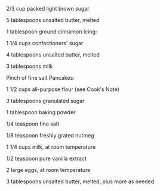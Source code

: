 2/3 cup packed light brown sugar

5 tablespoons unsalted butter, melted

1 tablespoon ground cinnamon
Icing:

1 1/4 cups confectioners' sugar

4 tablespoons unsalted butter, melted

3 tablespoons milk

Pinch of fine salt 
Pancakes:

1 1/2 cups all-purpose flour (see Cook's Note)

3 tablespoons granulated sugar

1 tablespoon baking powder

1/4 teaspoon fine salt

1/8 teaspoon freshly grated nutmeg

1 1/4 cups milk, at room temperature

1/2 teaspoon pure vanilla extract

2 large eggs, at room temperature

3 tablespoons unsalted butter, melted, plus more as needed